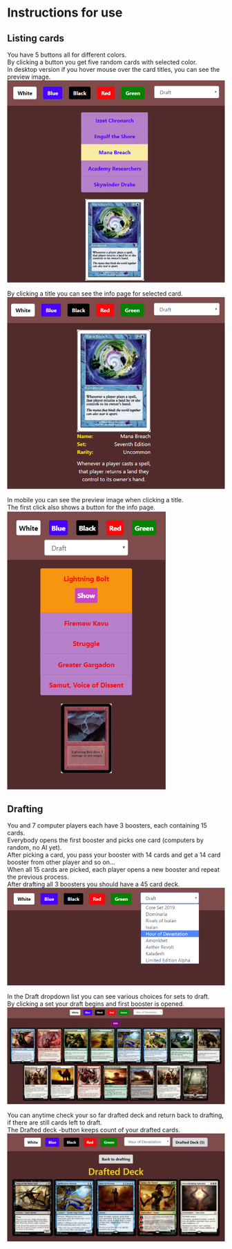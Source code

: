 # Instructions for use

## Listing cards

You have 5 buttons all for different colors.
<br />
By clicking a button you get five random cards with selected color.
<br />
In desktop version if you hover mouse over the card titles, you can see the preview image.
<br />
![picture-01](https://github.com/villeverkkonen/mtg-database-frontend/blob/master/documentation/pictures/picture-01.png)

By clicking a title you can see the info page for selected card.
<br />
![picture-02](https://github.com/villeverkkonen/mtg-database-frontend/blob/master/documentation/pictures/picture-02.png)

In mobile you can see the preview image when clicking a title.
<br />
The first click also shows a button for the info page.
<br />
![picture-03](https://github.com/villeverkkonen/mtg-database-frontend/blob/master/documentation/pictures/picture-03.png)

## Drafting

You and 7 computer players each have 3 boosters, each containing 15 cards.
<br />
Everybody opens the first booster and picks one card (computers by random, no AI yet).
<br />
After picking a card, you pass your booster with 14 cards and get a 14 card booster from other player and so on...
<br />
When all 15 cards are picked, each player opens a new booster and repeat the previous process.
<br />
After drafting all 3 boosters you should have a 45 card deck.
<br />
![picture-04](https://github.com/villeverkkonen/mtg-database-frontend/blob/master/documentation/pictures/picture-04.png)

In the Draft dropdown list you can see various choices for sets to draft.
<br />
By clicking a set your draft begins and first booster is opened.
<br />
![picture-05](https://github.com/villeverkkonen/mtg-database-frontend/blob/master/documentation/pictures/picture-05.png)

You can anytime check your so far drafted deck and return back to drafting, if there are still cards left to draft.
<br />
The Drafted deck -button keeps count of your drafted cards.
<br />
![picture-06](https://github.com/villeverkkonen/mtg-database-frontend/blob/master/documentation/pictures/picture-06.png)